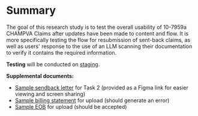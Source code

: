 # Summary
The goal of this research study is to test the overall usability of 10-7959a CHAMPVA Claims after updates have been made to content and flow. It is more specifically testing the flow for resubmission of sent-back claims, as well as users' response to the use of an LLM scanning their documentation to verify it contains the required information.

**Testing** will be conducted on [staging](https://staging.va.gov/family-and-caregiver-benefits/health-and-disability/file-champva-claim-10-7959a/introduction).

**Supplemental documents:**
- [Sample sendback letter](https://www.figma.com/proto/Tfhq5h2LwXEeEEtFBAAFOv/CHAMPVA-Claims-10-7959a?node-id=4843-38523&p=f&viewport=-1700%2C-13648%2C0.9&t=rTsWRX5C0TCox7LE-0&scaling=min-zoom&content-scaling=fixed&starting-point-node-id=5550%3A10781) for Task 2 (provided as a Figma link for easier viewing and screen sharing)
- [Sample billing statement](https://dvagov.sharepoint.com/:b:/r/sites/vaivc/Shared%20Documents/Forms%20Modernization/10-7959a%20(Champva%20claim%20form)/Research/Sample-Billing-Statement.pdf?csf=1&web=1&e=BGeO0u) for upload (should generate an error)
- [Sample EOB](https://dvagov.sharepoint.com/:b:/r/sites/vaivc/Shared%20Documents/Forms%20Modernization/10-7959a%20(Champva%20claim%20form)/Research/Sample-EOB.pdf?csf=1&web=1&e=or4xAm) for upload (should be accepted)
